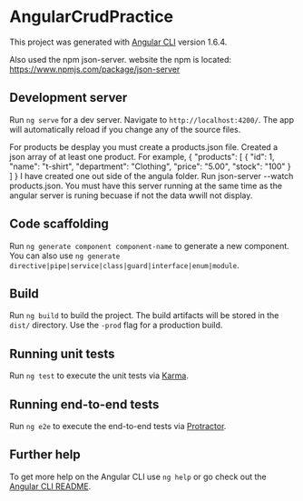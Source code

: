 # AngularCrudPractice

This project was generated with [Angular CLI](https://github.com/angular/angular-cli) version 1.6.4.

Also used the npm json-server.
website the npm is located:
https://www.npmjs.com/package/json-server

## Development server

Run `ng serve` for a dev server. Navigate to `http://localhost:4200/`. The app will automatically reload if you change any of the source files.

For products be desplay you must create a products.json file. Created a json array of at least one product. For example,
{
  "products": [
    {
      "id": 1,
      "name": "t-shirt",
      "department": "Clothing",
      "price": "5.00",
      "stock": "100"
    }
  ]
}
I have created one out side of the angula folder. 
Run json-server --watch products.json. You must have this server running at the same time as the angular server is runing becuase if not the data wwill not display. 

## Code scaffolding

Run `ng generate component component-name` to generate a new component. You can also use `ng generate directive|pipe|service|class|guard|interface|enum|module`.

## Build

Run `ng build` to build the project. The build artifacts will be stored in the `dist/` directory. Use the `-prod` flag for a production build.

## Running unit tests

Run `ng test` to execute the unit tests via [Karma](https://karma-runner.github.io).

## Running end-to-end tests

Run `ng e2e` to execute the end-to-end tests via [Protractor](http://www.protractortest.org/).

## Further help

To get more help on the Angular CLI use `ng help` or go check out the [Angular CLI README](https://github.com/angular/angular-cli/blob/master/README.md).
